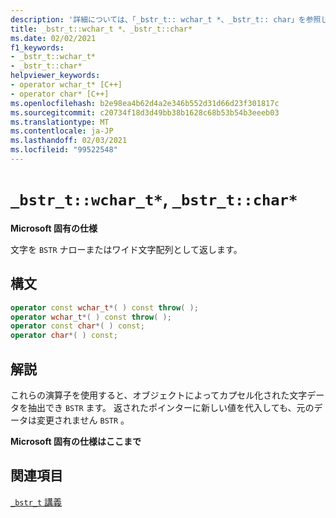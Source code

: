 ```yaml
---
description: '詳細については、「_bstr_t:: wchar_t *、_bstr_t:: char」を参照し* てください。'
title: _bstr_t::wchar_t *、_bstr_t::char*
ms.date: 02/02/2021
f1_keywords:
- _bstr_t::wchar_t*
- _bstr_t::char*
helpviewer_keywords:
- operator wchar_t* [C++]
- operator char* [C++]
ms.openlocfilehash: b2e98ea4b62d4a2e346b552d31d66d23f301817c
ms.sourcegitcommit: c20734f18d3d49bb38b1628c68b53b54b3eeeb03
ms.translationtype: MT
ms.contentlocale: ja-JP
ms.lasthandoff: 02/03/2021
ms.locfileid: "99522548"
---
```

# <a name="_bstr_twchar_t-_bstr_tchar"></a>`_bstr_t::wchar_t*`, `_bstr_t::char*`

**Microsoft 固有の仕様**

文字を `BSTR` ナローまたはワイド文字配列として返します。

## <a name="syntax"></a>構文

```cpp
operator const wchar_t*( ) const throw( );
operator wchar_t*( ) const throw( );
operator const char*( ) const;
operator char*( ) const;
```

## <a name="remarks"></a>解説

これらの演算子を使用すると、オブジェクトによってカプセル化された文字データを抽出でき `BSTR` ます。 返されたポインターに新しい値を代入しても、元のデータは変更されません `BSTR` 。

**Microsoft 固有の仕様はここまで**

## <a name="see-also"></a>関連項目

[`_bstr_t` 講義](../cpp/bstr-t-class.md)
